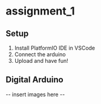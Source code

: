 # assignment_1
## Setup
1. Install PlatformIO IDE in VSCode
2. Connect the arduino
3. Upload and have fun!
## Digital Arduino 
-- insert images here --
